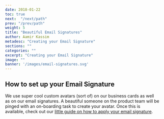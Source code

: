 ```yaml
---
date: 2018-01-22
toc: true
next:  "/next/path"
prev: "/prev/path"
weight: 5
title: "Beautiful Email Signatures"
author: Aamir Kassim
metadesc: "Creating your Email Signature"
sections: ""
categories: ""
excerpt: "Creating your Email Signature"
image: ""
banner: '/images/email-signatures.svg'
---
```



## How to set up your Email Signature

We use super cool custom avatars (sort of) on our business cards as well as on our email signatures. A beautiful someone on the product team will be pinged with an on-boarding task to create your avatar. Once this is available, check out our [little guide on how to apply your email signature](https://docs.google.com/document/d/1dx8Hd4VkxceULVBwGgRN2m9nNnZ_NLWM-ACKZzDICNU).

